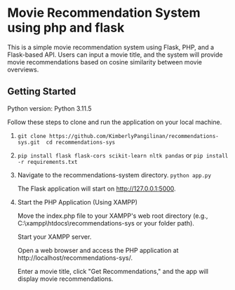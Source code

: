# Movie Recommendation System using php and flask

This is a simple movie recommendation system using Flask, PHP, and a Flask-based API. Users can input a movie title, and the system will provide movie recommendations based on cosine similarity between movie overviews.

## Getting Started

Python version: Python 3.11.5

Follow these steps to clone and run the application on your local machine.

1. `` git clone https://github.com/KimberlyPangilinan/recommendations-sys.git 
      cd recommendations-sys
    ``
2. `` pip install flask flask-cors scikit-learn nltk pandas `` or  `pip install -r requirements.txt`
3.  Navigate to the recommendations-system directory. `` python app.py ``

    The Flask application will start on http://127.0.0.1:5000.

2. Start the PHP Application (Using XAMPP)

    Move the index.php file to your XAMPP's web root directory (e.g., C:\xampp\htdocs\recommendations-sys or your folder path).

    Start your XAMPP server.

    Open a web browser and access the PHP application at http://localhost/recommendations-sys/.

    Enter a movie title, click "Get Recommendations," and the app will display movie recommendations.
